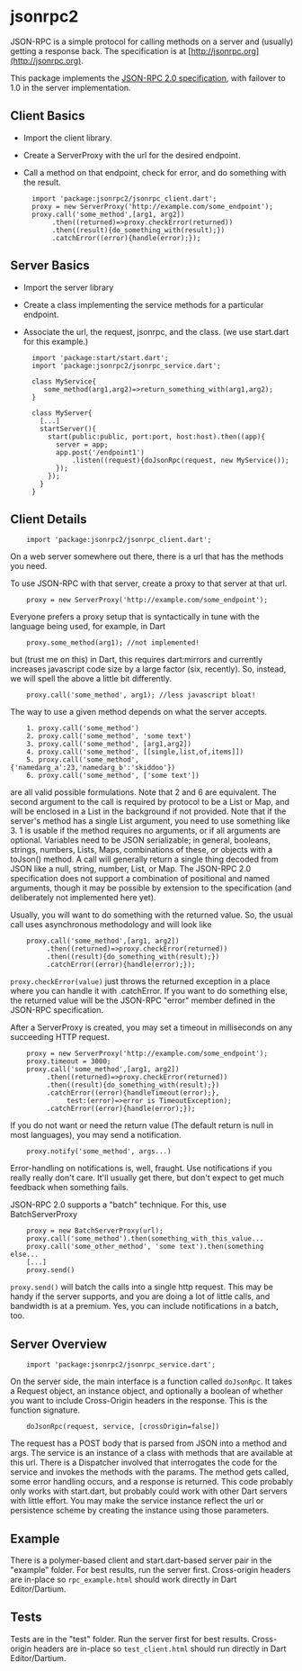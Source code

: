 jsonrpc2
========

JSON-RPC is a simple protocol for calling methods on a server and (usually)
getting a response back. The specification is at [http://jsonrpc.org](http://jsonrpc.org).

This package implements the [JSON-RPC 2.0 specification](http://www.jsonrpc.org/specification),
with failover to 1.0 in the server implementation.
 
Client Basics
-------------

- Import the client library.
- Create a ServerProxy with the url for the desired endpoint.
- Call a method on that endpoint, check for error, and do something with the result.

 
        import 'package:jsonrpc2/jsonrpc_client.dart';
        proxy = new ServerProxy('http://example.com/some_endpoint');
        proxy.call('some_method',[arg1, arg2])
             .then((returned)=>proxy.checkError(returned))
             .then((result){do_something_with(result);})
             .catchError((error){handle(error);});

Server Basics
-------------

- Import the server library
- Create a class implementing the service methods for a particular endpoint.
- Associate the url, the request, jsonrpc, and the class. (we use start.dart for 
this example.)


        import 'package:start/start.dart';
        import 'package:jsonrpc2/jsonrpc_service.dart';
        
        class MyService{
           some_method(arg1,arg2)=>return_something_with(arg1,arg2);
        }
        
        class MyServer{
          [...]
          startServer(){
            start(public:public, port:port, host:host).then((app){
              server = app;
              app.post('/endpoint1')
                  .listen((request){doJsonRpc(request, new MyService());
              });
            });
          }
        }

Client Details
--------------

        import 'package:jsonrpc2/jsonrpc_client.dart';

On a web server somewhere out there, there is a url that has the methods you need.

To use JSON-RPC with that server, create a proxy to that server at that url.
   
        proxy = new ServerProxy('http://example.com/some_endpoint');

Everyone prefers a proxy setup that is syntactically in tune with the language being used,
for example, in Dart

        proxy.some_method(arg1); //not implemented!

but (trust me on this) in Dart, this requires dart:mirrors and currently increases
javascript code size by a large factor (six, recently). So, instead, we will spell
the above a little bit differently.

        proxy.call('some_method', arg1); //less javascript bloat!

The way to use a given method depends on what the server accepts.

        1. proxy.call('some_method')
        2. proxy.call('some_method', 'some text')
        3. proxy.call('some_method', [arg1,arg2])
        4. proxy.call('some_method', [[single,list,of,items]])
        5. proxy.call('some_method', {'namedarg_a':23,'namedarg_b':'skiddoo'})
        6. proxy.call('some_method', ['some text'])
        
are all valid possible formulations. Note that 2 and 6 are equivalent. The second argument 
to the call is required by protocol to be a List or Map, and will be enclosed in 
a List in the background if not provided. Note that if the server's method has 
a single List argument, you need to use something like 3. 1 is usable if the 
method requires no arguments, or if all arguments are optional. Variables need to 
be JSON serializable; in general, booleans, strings, numbers, Lists, Maps, 
combinations of these, or objects with a toJson() method. A call will generally
return a single thing decoded from JSON like a null, string, number, List, or Map.
The JSON-RPC 2.0 specification does not support a combination of positional and
named arguments, though it may be possible by extension to the specification (and 
deliberately not implemented here yet). 

Usually, you will want to do something with the returned value. So, the usual
call uses asynchronous methodology and will look like

        proxy.call('some_method',[arg1, arg2])
             .then((returned)=>proxy.checkError(returned))
             .then((result){do_something_with(result);})
             .catchError((error){handle(error);});

`proxy.checkError(value)` just throws the returned exception in a place where you
can handle it with .catchError. If you want to do something else, the returned
value will be the JSON-RPC "error" member defined in the JSON-RPC specification.  

After a ServerProxy is created, you may set a timeout in milliseconds on any
succeeding HTTP request.

        proxy = new ServerProxy('http://example.com/some_endpoint');
        proxy.timeout = 3000;
        proxy.call('some_method',[arg1, arg2])
             .then((returned)=>proxy.checkError(returned))
             .then((result){do_something_with(result);})
             .catchError((error){handleTimeout(error);},
                  test:(error)=>error is TimeoutException);
             .catchError((error){handle(error);});

If you do not want or need the return value (The default return is null in most 
languages), you may send a notification.

        proxy.notify('some_method', args...)
        
Error-handling on notifications is, well, fraught. Use notifications if you really
really don't care. It'll usually get there, but don't expect to get much feedback
when something fails.
        
JSON-RPC 2.0 supports a "batch" technique. For this, use BatchServerProxy

        proxy = new BatchServerProxy(url); 
        proxy.call('some_method').then(something_with_this_value...
        proxy.call('some_other_method', 'some text').then(something else...
        [...]
        proxy.send()

`proxy.send()` will batch the calls into a single http request. This may be handy
if the server supports, and you are doing a lot of little calls, and bandwidth 
is at a premium. Yes, you can include notifications in a batch, too.


Server Overview
---------------
        
        import 'package:jsonrpc2/jsonrpc_service.dart';

On the server side, the main interface is a function called `doJsonRpc`. It 
takes a Request object, an instance object, and optionally a boolean of whether
you want to include Cross-Origin headers in the response. This is the function signature.

        doJsonRpc(request, service, [crossOrigin=false]) 
        
The request has a POST body that is parsed from JSON into a method and args. The
service is an instance of a class with methods that are available at this url. 
There is a Dispatcher involved that interrogates the code for the service and 
invokes the methods with the params. The method gets called, some error handling
occurs, and a response is returned.  This code probably only works with 
start.dart, but probably could work with other Dart servers with little effort. 
You may make the service instance reflect the url or persistence scheme by 
creating the instance using those parameters.   

Example
--------------

There is a polymer-based client and start.dart-based server pair in the "example"
folder. For best results, run the server first. Cross-origin headers are in-place
so `rpc_example.html` should work directly in Dart Editor/Dartium.

Tests
---------

Tests are in the "test" folder. Run the server first for best results.
Cross-origin headers are in-place so `test_client.html` should run directly in Dart 
Editor/Dartium.
